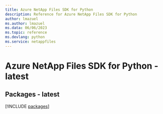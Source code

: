 ```yaml
---
title: Azure NetApp Files SDK for Python
description: Reference for Azure NetApp Files SDK for Python
author: lmazuel
ms.author: lmazuel
ms.data: 06/06/2023
ms.topic: reference
ms.devlang: python
ms.service: netappfiles
---
```

# Azure NetApp Files SDK for Python - latest
## Packages - latest
[!INCLUDE [packages](netapp-files-index.md)]